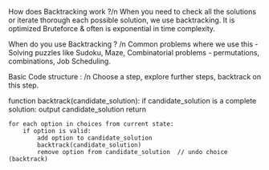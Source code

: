 How does Backtracking work ?/n
When you need to check all the solutions or iterate thorough each possible solution, we use backtracking. It is optimized Bruteforce & often is exponential in time complexity. 

When do you use Backtracking ? /n
Common problems where we use this - Solving puzzles like Sudoku, Maze, Combinatorial problems - permutations, combinations, Job Scheduling.

Basic Code structure : /n
Choose a step, explore further steps, backtrack on this step. 

function backtrack(candidate_solution):
    if candidate_solution is a complete solution:
        output candidate_solution
        return
    
    for each option in choices from current state:
        if option is valid:
            add option to candidate_solution
            backtrack(candidate_solution)
            remove option from candidate_solution  // undo choice (backtrack)


